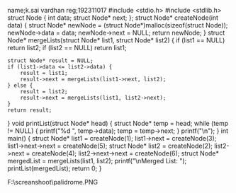 name;k.sai vardhan 
reg;192311017
#include <stdio.h>
#include <stdlib.h>
struct Node {
    int data;
    struct Node* next;
};
struct Node* createNode(int data) {
    struct Node* newNode = (struct Node*)malloc(sizeof(struct Node));
    newNode->data = data;
    newNode->next = NULL;
    return newNode;
}
struct Node* mergeLists(struct Node* list1, struct Node* list2) {
    if (list1 == NULL)
        return list2;
    if (list2 == NULL)
        return list1;

    struct Node* result = NULL;
    if (list1->data <= list2->data) {
        result = list1;
        result->next = mergeLists(list1->next, list2);
    } else {
        result = list2;
        result->next = mergeLists(list1, list2->next);
    }
    return result;
}
void printList(struct Node* head) {
    struct Node* temp = head;
    while (temp != NULL) {
        printf("%d ", temp->data);
        temp = temp->next;
    }
    printf("\n");
}
int main() {
    struct Node* list1 = createNode(1);
    list1->next = createNode(3);
    list1->next->next = createNode(5);
    struct Node* list2 = createNode(2);
    list2->next = createNode(4);
    list2->next->next = createNode(6);
    struct Node* mergedList = mergeLists(list1, list2);
    printf("\nMerged List: ");
    printList(mergedList);
    return 0;
}

F:\screanshoot\palidrome.PNG
